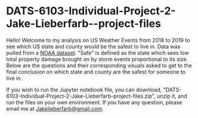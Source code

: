 # DATS-6103-Individual-Project-2-Jake-Lieberfarb--project-files

Hello! Welcome to my analysis on US Weather Events from 2018 to 2019 to see which US state and county would be the safest to live in.
Data was pulled from a [NOAA dataset](https://www.ncdc.noaa.gov/stormevents/ftp.jsp). "Safe" is defined as the state which sees low total property damage brought
on by storm events proportional to its size. Below are the questions and their corresponding visuals asked to get to the final conclusion 
on which state and county are the safest for someone to live in. 

If you wish to run the Jupyter notebook file, you can download, "DATS-6103-Individual-Project-2-Jake-Lieberfarb-project-files.zip", unzip it, and run the files 
on your own environment. If you have any question, please email me at Jakelieberfarb@gmail.com. 
